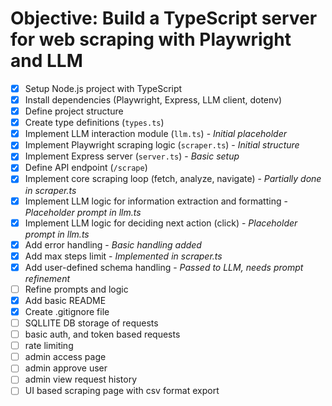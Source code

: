 # Objective: Build a TypeScript server for web scraping with Playwright and LLM

- [x] Setup Node.js project with TypeScript
- [x] Install dependencies (Playwright, Express, LLM client, dotenv)
- [x] Define project structure
- [x] Create type definitions (`types.ts`)
- [x] Implement LLM interaction module (`llm.ts`) - _Initial placeholder_
- [x] Implement Playwright scraping logic (`scraper.ts`) - _Initial structure_
- [x] Implement Express server (`server.ts`) - _Basic setup_
- [x] Define API endpoint (`/scrape`)
- [x] Implement core scraping loop (fetch, analyze, navigate) - _Partially done in scraper.ts_
- [x] Implement LLM logic for information extraction and formatting - _Placeholder prompt in llm.ts_
- [x] Implement LLM logic for deciding next action (click) - _Placeholder prompt in llm.ts_
- [x] Add error handling - _Basic handling added_
- [x] Add max steps limit - _Implemented in scraper.ts_
- [x] Add user-defined schema handling - _Passed to LLM, needs prompt refinement_
- [ ] Refine prompts and logic
- [x] Add basic README
- [x] Create .gitignore file
- [ ] SQLLITE DB storage of requests
- [ ] basic auth, and token based requests
- [ ] rate limiting
- [ ] admin access page
- [ ] admin approve user
- [ ] admin view request history
- [ ] UI based scraping page with csv format export
